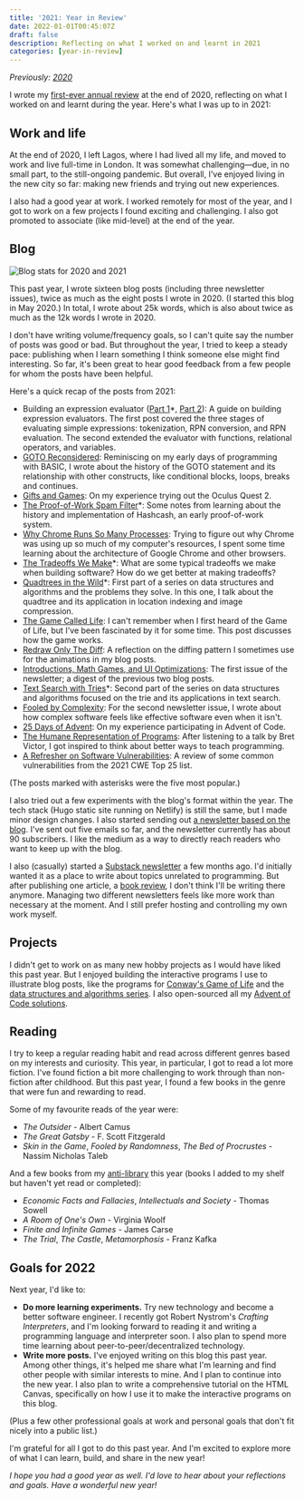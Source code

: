 ```yaml
---
title: '2021: Year in Review'
date: 2022-01-01T00:45:07Z
draft: false
description: Reflecting on what I worked on and learnt in 2021
categories: [year-in-review]
---
```


_Previously: [2020](https://chidiwilliams.com/post/2020/)_

I wrote my [first-ever annual review](https://chidiwilliams.com/post/2020/) at the end of 2020, reflecting on what I worked on and learnt during the year. Here's what I was up to in 2021:

## Work and life

At the end of 2020, I left Lagos, where I had lived all my life, and moved to work and live full-time in London. It was somewhat challenging—due, in no small part, to the still-ongoing pandemic. But overall, I've enjoyed living in the new city so far: making new friends and trying out new experiences.

I also had a good year at work. I worked remotely for most of the year, and I got to work on a few projects I found exciting and challenging. I also got promoted to associate (like mid-level) at the end of the year.

## Blog

![Blog stats for 2020 and 2021](https://res.cloudinary.com/cwilliams/image/upload/v1640998883/Blog/E60DC86A-40A5-4247-855F-330311136BC9.webp)

This past year, I wrote sixteen blog posts (including three newsletter issues), twice as much as the eight posts I wrote in 2020. (I started this blog in May 2020.) In total, I wrote about 25k words, which is also about twice as much as the 12k words I wrote in 2020.

I don't have writing volume/frequency goals, so I can't quite say the number of posts was good or bad. But throughout the year, I tried to keep a steady pace: publishing when I learn something I think someone else might find interesting. So far, it's been great to hear good feedback from a few people for whom the posts have been helpful.

Here's a quick recap of the posts from 2021:

- Building an expression evaluator ([Part 1](https://chidiwilliams.com/post/evaluator/)\*, [Part 2](https://chidiwilliams.com/post/evaluator-2/)): A guide on building expression evaluators. The first post covered the three stages of evaluating simple expressions: tokenization, RPN conversion, and RPN evaluation. The second extended the evaluator with functions, relational operators, and variables.
- [GOTO Reconsidered](https://chidiwilliams.com/post/goto/): Reminiscing on my early days of programming with BASIC, I wrote about the history of the GOTO statement and its relationship with other constructs, like conditional blocks, loops, breaks and continues.
- [Gifts and Games](https://chidiwilliams.com/post/gifts-and-games/): On my experience trying out the Oculus Quest 2.
- [The Proof-of-Work Spam Filter](https://chidiwilliams.com/post/proof-of-work/)\*: Some notes from learning about the history and implementation of Hashcash, an early proof-of-work system.
- [Why Chrome Runs So Many Processes](https://chidiwilliams.com/post/chrome-processes/): Trying to figure out why Chrome was using up so much of my computer's resources, I spent some time learning about the architecture of Google Chrome and other browsers.
- [The Tradeoffs We Make](https://chidiwilliams.com/post/tradeoffs/)\*: What are some typical tradeoffs we make when building software? How do we get better at making tradeoffs?
- [Quadtrees in the Wild](https://chidiwilliams.com/post/quadtrees/)\*: First part of a series on data structures and algorithms and the problems they solve. In this one, I talk about the quadtree and its application in location indexing and image compression.
- [The Game Called Life](https://chidiwilliams.com/post/game-of-life/): I can't remember when I first heard of the Game of Life, but I've been fascinated by it for some time. This post discusses how the game works.
- [Redraw Only The Diff](https://chidiwilliams.com/post/redraw-only-the-diff/): A reflection on the diffing pattern I sometimes use for the animations in my blog posts.
- [Introductions, Math Games, and UI Optimizations](https://chidiwilliams.com/post/introductions-math-games-and-ui-optimizations/): The first issue of the newsletter; a digest of the previous two blog posts.
- [Text Search with Tries](https://chidiwilliams.com/post/text-search-with-tries/)\*: Second part of the series on data structures and algorithms focused on the trie and its applications in text search.
- [Fooled by Complexity](https://chidiwilliams.com/post/fooled-by-complexity/): For the second newsletter issue, I wrote about how complex software feels like effective software even when it isn't.
- [25 Days of Advent](https://chidiwilliams.com/post/25-days-of-advent/): On my experience participating in Advent of Code.
- [The Humane Representation of Programs](https://chidiwilliams.com/post/the-humane-representation-of-programs/): After listening to a talk by Bret Victor, I got inspired to think about better ways to teach programming.
- [A Refresher on Software Vulnerabilities](https://chidiwilliams.com/post/a-refresher-on-software-vulnerabilities/): A review of some common vulnerabilities from the 2021 CWE Top 25 list.

(The posts marked with asterisks were the five most popular.)

I also tried out a few experiments with the blog's format within the year. The tech stack (Hugo static site running on Netlify) is still the same, but I made minor design changes. I also started sending out [a newsletter based on the blog](https://buttondown.email/chidiwilliams). I've sent out five emails so far, and the newsletter currently has about 90 subscribers. I like the medium as a way to directly reach readers who want to keep up with the blog.

I also (casually) started a [Substack newsletter](https://chidi.ws/) a few months ago. I'd initially wanted it as a place to write about topics unrelated to programming. But after publishing one article, a [book review](https://chidi.ws/p/recent-reads-the-outsider-and-before), I don't think I'll be writing there anymore. Managing two different newsletters feels like more work than necessary at the moment. And I still prefer hosting and controlling my own work myself.

## Projects

I didn't get to work on as many new hobby projects as I would have liked this past year. But I enjoyed building the interactive programs I use to illustrate blog posts, like the programs for [Conway's Game of Life](https://github.com/chidiwilliams/conway-game-of-life) and the [data structures and algorithms series](https://github.com/chidiwilliams/dsaw). I also open-sourced all my [Advent of Code solutions](https://github.com/chidiwilliams/advent-of-code/tree/master/2021).

## Reading

I try to keep a regular reading habit and read across different genres based on my interests and curiosity. This year, in particular, I got to read a lot more fiction. I've found fiction a bit more challenging to work through than non-fiction after childhood. But this past year, I found a few books in the genre that were fun and rewarding to read.

Some of my favourite reads of the year were:

- _The Outsider_ - Albert Camus
- _The Great Gatsby_ - F. Scott Fitzgerald
- _Skin in the Game_, _Fooled by Randomness_, _The Bed of Procrustes_ - Nassim Nicholas Taleb

And a few books from my [anti-library](https://fs.blog/the-antilibrary/) this year (books I added to my shelf but haven't yet read or completed):

- _Economic Facts and Fallacies_, _Intellectuals and Society_ - Thomas Sowell
- _A Room of One's Own_ - Virginia Woolf
- _Finite and Infinite Games_ - James Carse
- _The Trial_, _The Castle_, _Metamorphosis_ - Franz Kafka

## Goals for 2022

Next year, I'd like to:

- **Do more learning experiments.** Try new technology and become a better software engineer. I recently got Robert Nystrom's _Crafting Interpreters_, and I'm looking forward to reading it and writing a programming language and interpreter soon. I also plan to spend more time learning about peer-to-peer/decentralized technology.
- **Write more posts.** I've enjoyed writing on this blog this past year. Among other things, it's helped me share what I'm learning and find other people with similar interests to mine. And I plan to continue into the new year. I also plan to write a comprehensive tutorial on the HTML Canvas, specifically on how I use it to make the interactive programs on this blog.

(Plus a few other professional goals at work and personal goals that don't fit nicely into a public list.)

I'm grateful for all I got to do this past year. And I'm excited to explore more of what I can learn, build, and share in the new year!

_I hope you had a good year as well. I'd love to hear about your reflections and goals. Have a wonderful new year!_
